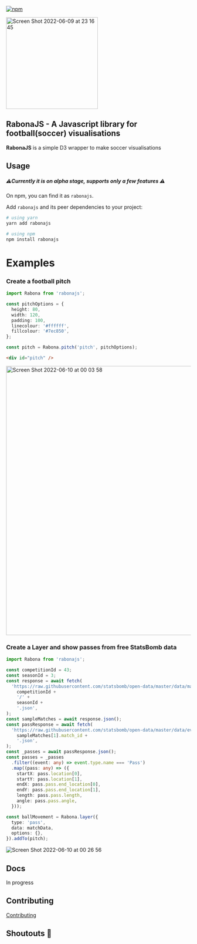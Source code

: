 [![npm](https://img.shields.io/npm/v/rabonajs)](https://www.npmjs.com/package/rabonajs)

<img width="250" alt="Screen Shot 2022-06-09 at 23 16 45" src="https://user-images.githubusercontent.com/812622/172951243-7b294967-7326-40dc-8f8d-cf194cca5510.png">

## RabonaJS - A Javascript library for football(soccer) visualisations

**RabonaJS** is a simple D3 wrapper to make soccer visualisations

## Usage

##### ⚠️Currently it is on alpha stage, supports only a few features ⚠️

On npm, you can find it as `rabonajs`.

Add `rabonajs` and its peer dependencies to your project:

```bash
# using yarn
yarn add rabonajs

# using npm
npm install rabonajs
```

# Examples

### Create a football pitch

```typescript
import Rabona from 'rabonajs';

const pitchOptions = {
  height: 80,
  width: 120,
  padding: 100,
  linecolour: '#ffffff',
  fillcolour: '#7ec850',
};

const pitch = Rabona.pitch('pitch', pitchOptions);
```

```html
<div id="pitch" />
```

<img width="734" alt="Screen Shot 2022-06-10 at 00 03 58" src="https://user-images.githubusercontent.com/812622/172945125-be67346f-561a-4c0e-b467-ca638b3b4ae7.png">

### Create a Layer and show passes from free StatsBomb data

```typescript
import Rabona from 'rabonajs';

const competitionId = 43;
const seasonId = 3;
const response = await fetch(
  'https://raw.githubusercontent.com/statsbomb/open-data/master/data/matches/' +
    competitionId +
    '/' +
    seasonId +
    '.json',
);
const sampleMatches = await response.json();
const passResponse = await fetch(
  'https://raw.githubusercontent.com/statsbomb/open-data/master/data/events/' +
    sampleMatches[1].match_id +
    '.json',
);
const _passes = await passResponse.json();
const passes = _passes
  .filter((event: any) => event.type.name === 'Pass')
  .map((pass: any) => ({
    startX: pass.location[0],
    startY: pass.location[1],
    endX: pass.pass.end_location[0],
    endY: pass.pass.end_location[1],
    length: pass.pass.length,
    angle: pass.pass.angle,
  }));

const ballMovement = Rabona.layer({
  type: 'pass',
  data: matchData,
  options: {},
}).addTo(pitch);
```

![Screen Shot 2022-06-10 at 00 26 56](https://user-images.githubusercontent.com/812622/172948262-225d96d9-5006-4872-9b22-ebfb9ba7d9b5.png)

## Docs

In progress

## Contributing

[Contributing](CONTRIBUTING.md)

## Shoutouts 🙏
